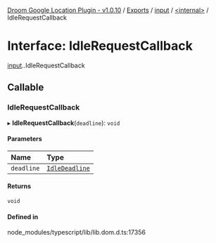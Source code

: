 [Droom Google Location Plugin - v1.0.10](../README.md) / [Exports](../modules.md) / [input](../modules/input.md) / [<internal\>](../modules/input._internal_.md) / IdleRequestCallback

# Interface: IdleRequestCallback

[input](../modules/input.md).[<internal>](../modules/input._internal_.md).IdleRequestCallback

## Callable

### IdleRequestCallback

▸ **IdleRequestCallback**(`deadline`): `void`

#### Parameters

| Name | Type |
| :------ | :------ |
| `deadline` | [`IdleDeadline`](../modules/input._internal_.md#idledeadline) |

#### Returns

`void`

#### Defined in

node_modules/typescript/lib/lib.dom.d.ts:17356
